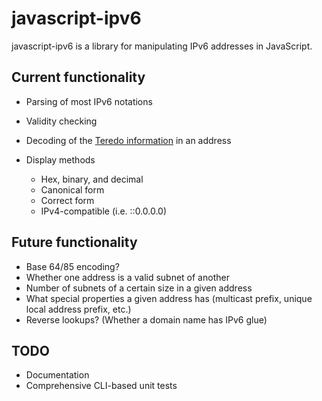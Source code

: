 javascript-ipv6
===============

javascript-ipv6 is a library for manipulating IPv6 addresses in JavaScript.

Current functionality
----------------

-    Parsing of most IPv6 notations
-    Validity checking
-    Decoding of the [Teredo information](http://en.wikipedia.org/wiki/Teredo_tunneling#IPv6_addressing) in an address
-    Display methods

     -    Hex, binary, and decimal
     -    Canonical form
     -    Correct form
     -    IPv4-compatible (i.e. ::0.0.0.0)

Future functionality
--------------------

-    Base 64/85 encoding?
-    Whether one address is a valid subnet of another
-    Number of subnets of a certain size in a given address
-    What special properties a given address has (multicast prefix, unique local address prefix, etc.)
-    Reverse lookups? (Whether a domain name has IPv6 glue)

TODO
----

-    Documentation
-    Comprehensive CLI-based unit tests
